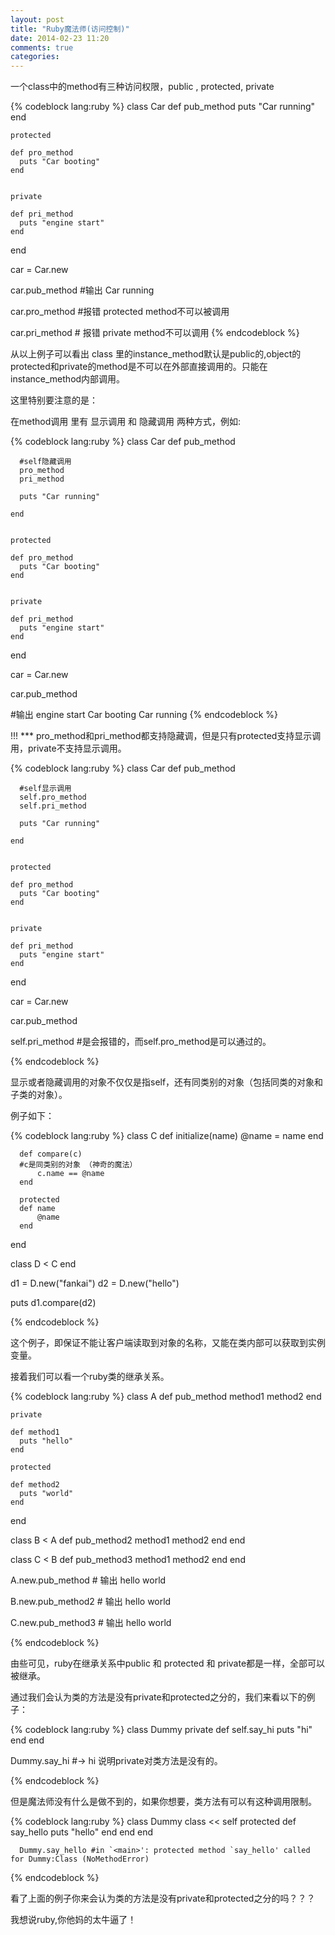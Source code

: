 ```yaml
---
layout: post
title: "Ruby魔法师(访问控制)"
date: 2014-02-23 11:20
comments: true
categories: 
---
```

一个class中的method有三种访问权限，public , protected, private
  
  
 {% codeblock lang:ruby %} 
  class Car
    def pub_method
      puts "Car running"
    end


    protected

    def pro_method
      puts "Car booting"
    end


    private

    def pri_method
      puts "engine start"
    end
  end


  car = Car.new

  car.pub_method #输出 Car running

  car.pro_method #报错 protected method不可以被调用

  car.pri_method # 报错 private method不可以调用
{% endcodeblock %}

  从以上例子可以看出 class 里的instance_method默认是public的,object的protected和private的method是不可以在外部直接调用的。只能在instance_method内部调用。

  这里特别要注意的是：

  在method调用 里有 显示调用 和 隐藏调用 两种方式，例如:

{% codeblock lang:ruby %}
  class Car
    def pub_method

      #self隐藏调用
      pro_method
      pri_method
      
      puts "Car running"

    end


    protected

    def pro_method
      puts "Car booting"
    end


    private

    def pri_method
      puts "engine start"
    end
  end

  car = Car.new

  car.pub_method 

  #输出 engine start
      Car booting
      Car running
{% endcodeblock %}

  !!! *** pro_method和pri_method都支持隐藏调，但是只有protected支持显示调用，private不支持显示调用。

{% codeblock lang:ruby %}
  class Car
    def pub_method

      #self显示调用
      self.pro_method
      self.pri_method
      
      puts "Car running"

    end


    protected

    def pro_method
      puts "Car booting"
    end


    private

    def pri_method
      puts "engine start"
    end
  end

  car = Car.new

  car.pub_method 

  self.pri_method #是会报错的，而self.pro_method是可以通过的。

{% endcodeblock %}

  显示或者隐藏调用的对象不仅仅是指self，还有同类别的对象（包括同类的对象和子类的对象）。

  例子如下：

{% codeblock lang:ruby %}
  class C
      def initialize(name)
         @name = name
      end

      def compare(c)
      #c是同类别的对象 （神奇的魔法）
          c.name == @name
      end

      protected
      def name
          @name
      end
  end

  class D < C
  end

  d1 = D.new("fankai")
  d2 = D.new("hello")

  puts d1.compare(d2)

{% endcodeblock %}

  这个例子，即保证不能让客户端读取到对象的名称，又能在类内部可以获取到实例变量。



  接着我们可以看一个ruby类的继承关系。

{% codeblock lang:ruby %}
  class A
    def pub_method
      method1
      method2
    end

    private

    def method1
      puts "hello"
    end

    protected

    def method2
      puts "world"
    end

  end

  class B < A
    def pub_method2
      method1
      method2
    end
  end

  class C < B
    def pub_method3
      method1
      method2
    end
  end

  A.new.pub_method # 输出 hello world

  B.new.pub_method2 # 输出 hello world

  C.new.pub_method3 # 输出 hello world

{% endcodeblock %}

  由些可见，ruby在继承关系中public 和 protected 和 private都是一样，全部可以被继承。


  通过我们会认为类的方法是没有private和protected之分的，我们来看以下的例子：

 {% codeblock lang:ruby %} 
  class Dummy
      private
      def self.say_hi
         puts "hi"
      end
  end

  Dummy.say_hi  #-> hi    说明private对类方法是没有的。

{% endcodeblock %}

  但是魔法师没有什么是做不到的，如果你想要，类方法有可以有这种调用限制。

{% codeblock lang:ruby %}
  class Dummy
          class << self
              protected
              def say_hello
                puts "hello"
              end
          end
      end

      Dummy.say_hello #in `<main>': protected method `say_hello' called for Dummy:Class (NoMethodError)
{% endcodeblock %}

  看了上面的例子你来会认为类的方法是没有private和protected之分的吗？？？

  我想说ruby,你他妈的太牛逼了！
